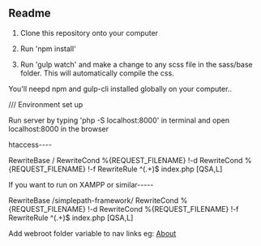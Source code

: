 
## Readme

1. Clone this repository onto your computer

2. Run 'npm install'

3. Run 'gulp watch' and make a change to any scss file in the sass/base folder. This will automatically compile the css.


You'll neepd npm and gulp-cli installed globally on your computer..


///
Environment set up

Run server by typing 'php -S localhost:8000' in terminal and open localhost:8000 in the browser

htaccess----

RewriteBase /
RewriteCond %{REQUEST_FILENAME} !-d
RewriteCond %{REQUEST_FILENAME} !-f
RewriteRule ^(.+)$ index.php [QSA,L]

If you want to run on XAMPP or similar-----

RewriteBase /simplepath-framework/
RewriteCond %{REQUEST_FILENAME} !-d
RewriteCond %{REQUEST_FILENAME} !-f
RewriteRule ^(.+)$ index.php [QSA,L]

Add webroot folder variable to nav links eg:
<a href="/<?= $webroot ?>/about">About</a>
